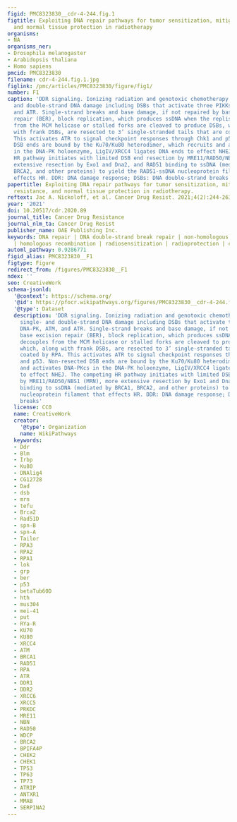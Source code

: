 ```yaml
---
figid: PMC8323830__cdr-4-244.fig.1
figtitle: Exploiting DNA repair pathways for tumor sensitization, mitigation of resistance,
  and normal tissue protection in radiotherapy
organisms:
- NA
organisms_ner:
- Drosophila melanogaster
- Arabidopsis thaliana
- Homo sapiens
pmcid: PMC8323830
filename: cdr-4-244.fig.1.jpg
figlink: /pmc/articles/PMC8323830/figure/fig1/
number: F1
caption: 'DDR signaling. Ionizing radiation and genotoxic chemotherapy create single-
  and double-strand DNA damage including DSBs that activate three PIKKs: DNA-PK, ATM,
  and ATR. Single-strand breaks and base damage, if not repaired by base excision
  repair (BER), block replication, which produces ssDNA when the replisome decouples
  from the MCM helicase or stalled forks are cleaved to produce DSBs, which, along
  with frank DSBs, are resected to 3’ single-stranded tails that are coated by RPA.
  This activates ATR to signal checkpoint responses through Chk1 and p53. Non-resected
  DSB ends are bound by the Ku70/Ku80 heterodimer, which recruits and activates DNA-PKcs
  in the DNA-PK holoenzyme, LigIV/XRCC4 ligates DNA ends to effect NHEJ. The competing
  HR pathway initiates with limited DSB end resection by MRE11/RAD50/NBS1 (MRN), more
  extensive resection by Exo1 and Dna2, and RAD51 binding to ssDNA (mediated by BRCA1,
  BRCA2, and other proteins) to yield the RAD51-ssDNA nucleoprotein filament that
  effects HR. DDR: DNA damage response; DSBs: DNA double-strand breaks'
papertitle: Exploiting DNA repair pathways for tumor sensitization, mitigation of
  resistance, and normal tissue protection in radiotherapy.
reftext: Jac A. Nickoloff, et al. Cancer Drug Resist. 2021;4(2):244-263.
year: '2021'
doi: 10.20517/cdr.2020.89
journal_title: Cancer Drug Resistance
journal_nlm_ta: Cancer Drug Resist
publisher_name: OAE Publishing Inc.
keywords: DNA repair | DNA double-strand break repair | non-homologous end-joining
  | homologous recombination | radiosensitization | radioprotection | cancer therapy
automl_pathway: 0.9286771
figid_alias: PMC8323830__F1
figtype: Figure
redirect_from: /figures/PMC8323830__F1
ndex: ''
seo: CreativeWork
schema-jsonld:
  '@context': https://schema.org/
  '@id': https://pfocr.wikipathways.org/figures/PMC8323830__cdr-4-244.fig.1.html
  '@type': Dataset
  description: 'DDR signaling. Ionizing radiation and genotoxic chemotherapy create
    single- and double-strand DNA damage including DSBs that activate three PIKKs:
    DNA-PK, ATM, and ATR. Single-strand breaks and base damage, if not repaired by
    base excision repair (BER), block replication, which produces ssDNA when the replisome
    decouples from the MCM helicase or stalled forks are cleaved to produce DSBs,
    which, along with frank DSBs, are resected to 3’ single-stranded tails that are
    coated by RPA. This activates ATR to signal checkpoint responses through Chk1
    and p53. Non-resected DSB ends are bound by the Ku70/Ku80 heterodimer, which recruits
    and activates DNA-PKcs in the DNA-PK holoenzyme, LigIV/XRCC4 ligates DNA ends
    to effect NHEJ. The competing HR pathway initiates with limited DSB end resection
    by MRE11/RAD50/NBS1 (MRN), more extensive resection by Exo1 and Dna2, and RAD51
    binding to ssDNA (mediated by BRCA1, BRCA2, and other proteins) to yield the RAD51-ssDNA
    nucleoprotein filament that effects HR. DDR: DNA damage response; DSBs: DNA double-strand
    breaks'
  license: CC0
  name: CreativeWork
  creator:
    '@type': Organization
    name: WikiPathways
  keywords:
  - Ddr
  - Blm
  - Irbp
  - Ku80
  - DNAlig4
  - CG12728
  - Dad
  - dsb
  - mrn
  - tefu
  - Brca2
  - Rad51D
  - spn-B
  - spn-A
  - Tailor
  - RPA3
  - RPA2
  - RPA1
  - lok
  - grp
  - ber
  - p53
  - betaTub60D
  - hth
  - mus304
  - mei-41
  - put
  - RYa-R
  - KU70
  - KU80
  - XRCC4
  - ATM
  - BRCA1
  - RAD51
  - RPA
  - ATR
  - DDR1
  - DDR2
  - XRCC6
  - XRCC5
  - PRKDC
  - MRE11
  - NBN
  - RAD50
  - WDCP
  - BRCA2
  - BPIFA4P
  - CHEK2
  - CHEK1
  - TP53
  - TP63
  - TP73
  - ATRIP
  - ANTXR1
  - MMAB
  - SERPINA2
---
```

